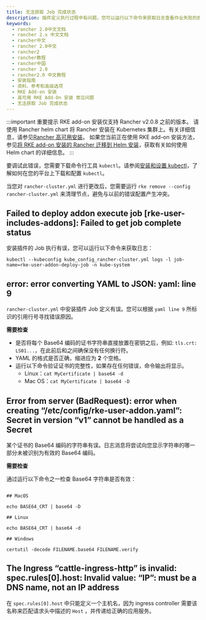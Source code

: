 ```yaml
---
title: 无法获取 Job 完成状态
description: 插件定义执行过程中有问题，您可以运行以下命令来获取日志查看作业失败的原因。
keywords:
  - rancher 2.0中文文档
  - rancher 2.x 中文文档
  - rancher中文
  - rancher 2.0中文
  - rancher2
  - rancher教程
  - rancher中国
  - rancher 2.0
  - rancher2.0 中文教程
  - 安装指南
  - 资料、参考和高级选项
  - RKE Add-on 安装
  - 高可用 RKE Add-On 安装 常见问题
  - 无法获取 Job 完成状态
---
```


:::important 重要提示
RKE add-on 安装仅支持 Rancher v2.0.8 之前的版本。
请使用 Rancher helm chart 将 Rancher 安装在 Kubernetes 集群上。有关详细信息，请参见[Rancher 高可用安装](/docs/installation/k8s-install/_index)。
如果您当前正在使用 RKE add-on 安装方法，参见[将 RKE add-on 安装的 Rancher 迁移到 Helm 安装](/docs/upgrades/upgrades/migrating-from-rke-add-on/_index)，获取有关如何使用 Helm chart 的详细信息。
:::

要调试此错误，您需要下载命令行工具 `kubectl`。请参阅[安装和设置 kubectl](https://kubernetes.io/docs/tasks/tools/install-kubectl/)，了解如何在您的平台上下载和配置 `kubectl`。

当您对 `rancher-cluster.yml` 进行更改后，您需要运行 `rke remove --config rancher-cluster.yml` 来清理节点，避免与以前的错误配置产生冲突。

## Failed to deploy addon execute job [rke-user-includes-addons]: Failed to get job complete status

安装插件的 Job 执行有误，您可以运行以下命令来获取日志：

```
kubectl --kubeconfig kube_config_rancher-cluster.yml logs -l job-name=rke-user-addon-deploy-job -n kube-system
```

## error: error converting YAML to JSON: yaml: line 9

`rancher-cluster.yml` 中安装插件 Job 定义有误。您可以根据 `yaml line 9` 所标识的引用行号寻找错误原因。

**需要检查**

- 是否将每个 Base64 编码的证书字符串直接放置在密钥之后，例如: `tls.crt: LS01...`，在此前后和之间确保没有任何换行符。
- YAML 的格式是否正确，缩进应为 **2** 个空格。
- 运行以下命令验证证书的完整性，如果存在任何错误，命令输出将显示。
  - Linux：`cat MyCertificate | base64 -d`
  - Mac OS：`cat MyCertificate | base64 -D`

## Error from server (BadRequest): error when creating “/etc/config/rke-user-addon.yaml”: Secret in version “v1” cannot be handled as a Secret

某个证书的 Base64 编码的字符串有误。日志消息将尝试向您显示字符串的哪一部分未被识别为有效的 Base64 编码。

**需要检查**

通过运行以下命令之一检查 Base64 字符串是否有效：

```

## MacOS

echo BASE64_CRT | base64 -D

## Linux

echo BASE64_CRT | base64 -d

## Windows

certutil -decode FILENAME.base64 FILENAME.verify
```

## The Ingress “cattle-ingress-http” is invalid: spec.rules[0].host: Invalid value: “IP”: must be a DNS name, not an IP address

在 `spec.rules[0].host` 中只能定义一个主机名，因为 ingress controller 需要该名称来匹配请求头中描述的 `Host` ，并传递给正确的应用服务。
